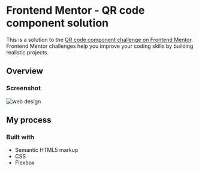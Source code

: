 # Frontend Mentor - QR code component solution

This is a solution to the [QR code component challenge on Frontend Mentor](https://www.frontendmentor.io/challenges/qr-code-component-iux_sIO_H). Frontend Mentor challenges help you improve your coding skills by building realistic projects. 

## Overview

### Screenshot
![web design](https://github.com/JosefKorba/QR-code-component/assets/123871865/dfd9d3f0-8718-4e29-9393-9f17145513c1) 

## My process

### Built with

- Semantic HTML5 markup
- CSS 
- Flexbox

